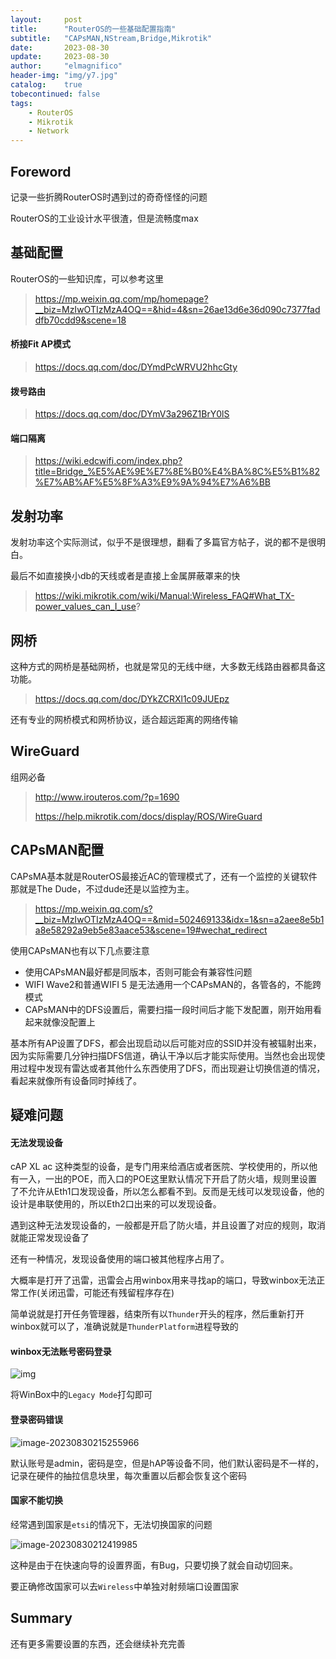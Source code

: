 ```yaml
---
layout:     post
title:      "RouterOS的一些基础配置指南"
subtitle:   "CAPsMAN,NStream,Bridge,Mikrotik"
date:       2023-08-30
update:     2023-08-30
author:     "elmagnifico"
header-img: "img/y7.jpg"
catalog:    true
tobecontinued: false
tags:
    - RouterOS
    - Mikrotik
    - Network
---
```


## Foreword

记录一些折腾RouterOS时遇到过的奇奇怪怪的问题



RouterOS的工业设计水平很渣，但是流畅度max



## 基础配置

RouterOS的一些知识库，可以参考这里

> https://mp.weixin.qq.com/mp/homepage?__biz=MzIwOTIzMzA4OQ==&hid=4&sn=26ae13d6e36d090c7377faddfb70cdd9&scene=18



#### 桥接Fit AP模式

> https://docs.qq.com/doc/DYmdPcWRVU2hhcGty



#### 拨号路由

> https://docs.qq.com/doc/DYmV3a296Z1BrY0lS



#### 端口隔离

> https://wiki.edcwifi.com/index.php?title=Bridge_%E5%AE%9E%E7%8E%B0%E4%BA%8C%E5%B1%82%E7%AB%AF%E5%8F%A3%E9%9A%94%E7%A6%BB



## 发射功率

发射功率这个实际测试，似乎不是很理想，翻看了多篇官方帖子，说的都不是很明白。

最后不如直接换小db的天线或者是直接上金属屏蔽罩来的快

> https://wiki.mikrotik.com/wiki/Manual:Wireless_FAQ#What_TX-power_values_can_I_use?



## 网桥

这种方式的网桥是基础网桥，也就是常见的无线中继，大多数无线路由器都具备这功能。

> https://docs.qq.com/doc/DYkZCRXl1c09JUEpz

还有专业的网桥模式和网桥协议，适合超远距离的网络传输



## WireGuard

组网必备

> http://www.irouteros.com/?p=1690
>
> https://help.mikrotik.com/docs/display/ROS/WireGuard



## CAPsMAN配置

CAPsMA基本就是RouterOS最接近AC的管理模式了，还有一个监控的关键软件那就是The Dude，不过dude还是以监控为主。



> https://mp.weixin.qq.com/s?__biz=MzIwOTIzMzA4OQ==&mid=502469133&idx=1&sn=a2aee8e5b1a8e58292a9eb5e83aace53&scene=19#wechat_redirect

使用CAPsMAN也有以下几点要注意

- 使用CAPsMAN最好都是同版本，否则可能会有兼容性问题
- WIFI Wave2和普通WIFI 5 是无法通用一个CAPsMAN的，各管各的，不能跨模式
- CAPsMAN中的DFS设置后，需要扫描一段时间后才能下发配置，刚开始用看起来就像没配置上

基本所有AP设置了DFS，都会出现启动以后可能对应的SSID并没有被辐射出来，因为实际需要几分钟扫描DFS信道，确认干净以后才能实际使用。当然也会出现使用过程中发现有雷达或者其他什么东西使用了DFS，而出现避让切换信道的情况，看起来就像所有设备同时掉线了。



## 疑难问题



#### 无法发现设备

cAP XL ac 这种类型的设备，是专门用来给酒店或者医院、学校使用的，所以他有一入，一出的POE，而入口的POE这里默认情况下开启了防火墙，规则里设置了不允许从Eth1口发现设备，所以怎么都看不到。反而是无线可以发现设备，他的设计是串联使用的，所以Eth2口出来的可以发现设备。

遇到这种无法发现设备的，一般都是开启了防火墙，并且设置了对应的规则，取消就能正常发现设备了



还有一种情况，发现设备使用的端口被其他程序占用了。

大概率是打开了迅雷，迅雷会占用winbox用来寻找ap的端口，导致winbox无法正常工作(关闭迅雷，可能还有残留程序存在)

简单说就是打开任务管理器，结束所有以`Thunder`开头的程序，然后重新打开winbox就可以了，准确说就是`ThunderPlatform`进程导致的



#### winbox无法账号密码登录

![img](http://img.elmagnifico.tech:9514/static/upload/elmagnifico/202208051749589.png)

将WinBox中的`Legacy Mode`打勾即可



#### 登录密码错误

![image-20230830215255966](https://img.elmagnifico.tech/static/upload/elmagnifico/202308302152025.png)

默认账号是admin，密码是空，但是hAP等设备不同，他们默认密码是不一样的，记录在硬件的抽拉信息块里，每次重置以后都会恢复这个密码



#### 国家不能切换

经常遇到国家是`etsi`的情况下，无法切换国家的问题

![image-20230830212419985](https://img.elmagnifico.tech/static/upload/elmagnifico/202308302124021.png)

这种是由于在快速向导的设置界面，有Bug，只要切换了就会自动切回来。

要正确修改国家可以去`Wireless`中单独对射频端口设置国家



## Summary

还有更多需要设置的东西，还会继续补充完善
